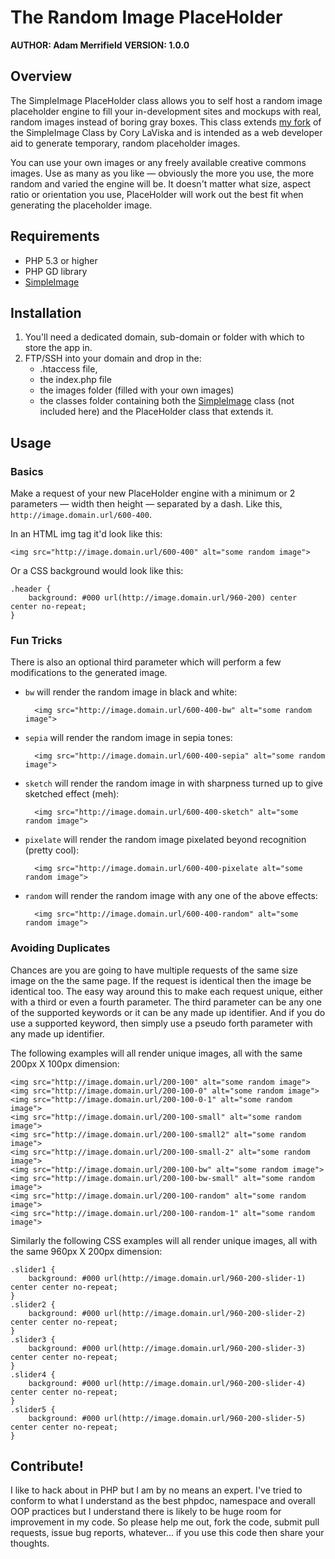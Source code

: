 # The Random Image PlaceHolder #
**AUTHOR: Adam Merrifield**
**VERSION: 1.0.0**

## Overview ##

The SimpleImage PlaceHolder class allows you to self host a random image placeholder engine to fill your in-development sites and mockups with real, random images instead of boring gray boxes. This class extends [my fork](https://github.com/seyDoggy/SimpleImage) of the SimpleImage Class by Cory LaViska and is intended as a web developer aid to generate temporary, random placeholder images.

You can use your own images or any freely available creative commons images. Use as many as you like — obviously the more you use, the more random and varied the engine will be. It doesn't matter what size, aspect ratio or orientation you use, PlaceHolder will work out the best fit when generating the placeholder image.

## Requirements ##

* PHP 5.3 or higher
* PHP GD library
* [SimpleImage](https://github.com/seyDoggy/SimpleImage)

## Installation ##

1. You'll need a dedicated domain, sub-domain or folder with which to store the app in.
2. FTP/SSH into your domain and drop in the:
	* .htaccess file,
	* the index.php file
	* the images folder (filled with your own images)
	* the classes folder containing both the [SimpleImage](https://github.com/seyDoggy/SimpleImage) class (not included here) and the PlaceHolder class that extends it.

## Usage ##

### Basics ###

Make a request of your new PlaceHolder engine with a minimum or 2 parameters — width then height — separated by a dash. Like this, `http://image.domain.url/600-400`.

In an HTML img tag it'd look like this:

	<img src="http://image.domain.url/600-400" alt="some random image">

Or a CSS background would look like this:

	.header {
		background: #000 url(http://image.domain.url/960-200) center center no-repeat;
	}

### Fun Tricks ###

There is also an optional third parameter which will perform a few modifications to the generated image.

* `bw` will render the random image in black and white:

		<img src="http://image.domain.url/600-400-bw" alt="some random image">

* `sepia` will render the random image in sepia tones:

		<img src="http://image.domain.url/600-400-sepia" alt="some random image">

* `sketch` will render the random image in with sharpness turned up to give sketched effect (meh):

		<img src="http://image.domain.url/600-400-sketch" alt="some random image">

* `pixelate` will render the random image pixelated beyond recognition (pretty cool):

		<img src="http://image.domain.url/600-400-pixelate alt="some random image">

* `random` will render the random image with any one of the above effects:

		<img src="http://image.domain.url/600-400-random" alt="some random image">

### Avoiding Duplicates ###

Chances are you are going to have multiple requests of the same size image on the the same page. If the request is identical then the image be identical too. The easy way around this to make each request unique, either with a third or even a fourth parameter. The third parameter can be any one of the supported keywords or it can be any made up identifier. And if you do use a supported keyword, then simply use a pseudo forth parameter with any made up identifier.

The following examples will all render unique images, all with the same 200px X 100px dimension:

	<img src="http://image.domain.url/200-100" alt="some random image">
	<img src="http://image.domain.url/200-100-0" alt="some random image">
	<img src="http://image.domain.url/200-100-0-1" alt="some random image">
	<img src="http://image.domain.url/200-100-small" alt="some random image">
	<img src="http://image.domain.url/200-100-small2" alt="some random image">
	<img src="http://image.domain.url/200-100-small-2" alt="some random image">
	<img src="http://image.domain.url/200-100-bw" alt="some random image">
	<img src="http://image.domain.url/200-100-bw-small" alt="some random image">
	<img src="http://image.domain.url/200-100-random" alt="some random image">
	<img src="http://image.domain.url/200-100-random-1" alt="some random image">

Similarly the following CSS examples will all render unique images, all with the same 960px X 200px dimension:

	.slider1 {
		background: #000 url(http://image.domain.url/960-200-slider-1) center center no-repeat;
	}
	.slider2 {
		background: #000 url(http://image.domain.url/960-200-slider-2) center center no-repeat;
	}
	.slider3 {
		background: #000 url(http://image.domain.url/960-200-slider-3) center center no-repeat;
	}
	.slider4 {
		background: #000 url(http://image.domain.url/960-200-slider-4) center center no-repeat;
	}
	.slider5 {
		background: #000 url(http://image.domain.url/960-200-slider-5) center center no-repeat;
	}

## Contribute! ##

I like to hack about in PHP but I am by no means an expert. I've tried to conform to what I understand as the best phpdoc, namespace and overall OOP practices but I understand there is likely to be huge room for improvement in my code. So please help me out, fork the code, submit pull requests, issue bug reports, whatever... if you use this code then share your thoughts.